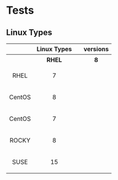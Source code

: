 # Tests

## Linux Types

| <th align="center">Linux Types</th> |<th align="center">versions</th>|
|:----------------------------------|:-----------------------------|
|  <th align="center">RHEL</th>     | <th align="center">8</th>    |
|  <p align="center">RHEL</p>       | <p align="center">7</p>      |
|  <p align="center">CentOS</p>     | <p align="center">8</p>      |
|  <p align="center">CentOS</p>     | <p align="center">7</p>      |
|  <p align="center">ROCKY</p>      | <p align="center">8</p>      |
|  <p align="center">SUSE</p>       | <p align="center">15</p>     |
